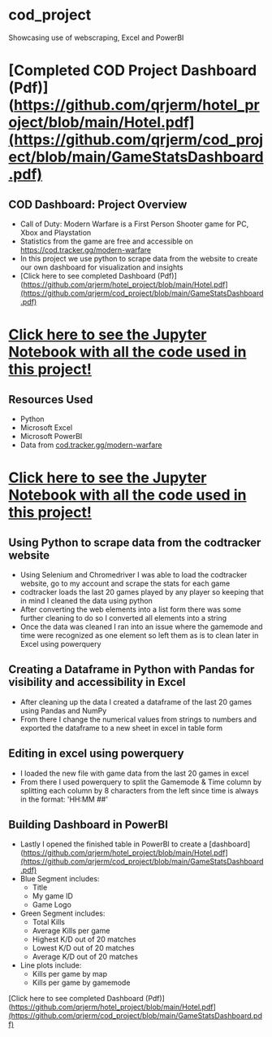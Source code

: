 # cod_project
Showcasing use of webscraping, Excel and PowerBI


# [Completed COD Project Dashboard (Pdf)](https://github.com/qrjerm/hotel_project/blob/main/Hotel.pdf](https://github.com/qrjerm/cod_project/blob/main/GameStatsDashboard.pdf)

## COD Dashboard: Project Overview
* Call of Duty: Modern Warfare is a First Person Shooter game for PC, Xbox and Playstation
* Statistics from the game are free and accessible on https://cod.tracker.gg/modern-warfare
* In this project we use python to scrape data from the website to create our own dashboard for visualization and insights
* [Click here to see completed Dashboard (Pdf)](https://github.com/qrjerm/hotel_project/blob/main/Hotel.pdf](https://github.com/qrjerm/cod_project/blob/main/GameStatsDashboard.pdf)
# [Click here to see the Jupyter Notebook with all the code used in this project!](https://github.com/qrjerm/cod_project/blob/main/FinalVersionCCT.ipynb)

## Resources Used
* Python
* Microsoft Excel
* Microsoft PowerBI
* Data from [cod.tracker.gg/modern-warfare](https://cod.tracker.gg/modern-warfare/profile/battlenet/ChefRoy%2311358/mp/matches)

# [Click here to see the Jupyter Notebook with all the code used in this project!](https://github.com/qrjerm/cod_project/blob/main/FinalVersionCCT.ipynb)
## Using Python to scrape data from the codtracker website
* Using Selenium and Chromedriver I was able to load the codtracker website, go to my account and scrape the stats for each game
* codtracker loads the last 20 games played by any player so keeping that in mind I cleaned the data using python
* After converting the web elements into a list form there was some further cleaning to do so I converted all elements into a string
* Once the data was cleaned I ran into an issue where the gamemode and time were recognized as one element so left them as is to clean later in Excel using powerquery

## Creating a Dataframe in Python with Pandas for visibility and accessibility in Excel
* After cleaning up the data I created a dataframe of the last 20 games using Pandas and NumPy
* From there I change the numerical values from strings to numbers and exported the dataframe to a new sheet in excel in table form

## Editing in excel using powerquery
* I loaded the new file with game data from the last 20 games in excel
* From there I used powerquery to split the Gamemode & Time column by splitting each column by 8 characters from the left since time is always in the format: 'HH:MM ##'

## Building Dashboard in PowerBI
* Lastly I opened the finished table in PowerBI to create a [dashboard](https://github.com/qrjerm/hotel_project/blob/main/Hotel.pdf](https://github.com/qrjerm/cod_project/blob/main/GameStatsDashboard.pdf)
* Blue Segment includes:
  * Title
  * My game ID
  * Game Logo
* Green Segment includes:
  * Total Kills
  * Average Kills per game
  * Highest K/D out of 20 matches
  * Lowest K/D out of 20 matches
  * Average K/D out of 20 matches
* Line plots include:
  * Kills per game by map
  * Kills per game by gamemode

[Click here to see completed Dashboard (Pdf)](https://github.com/qrjerm/hotel_project/blob/main/Hotel.pdf](https://github.com/qrjerm/cod_project/blob/main/GameStatsDashboard.pdf)
